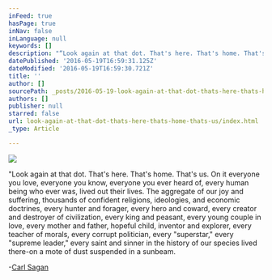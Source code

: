 ```yaml
---
inFeed: true
hasPage: true
inNav: false
inLanguage: null
keywords: []
description: "“Look again at that dot. That's here. That's home. That's us. On it everyone you love, everyone you know, everyone you ever heard of, every human being who ever was, lived out their lives. The aggregate of our joy and suffering, thousands of confident religions, ideologies, and economic doctrines, every hunter and forager, every hero and coward, every creator and destroyer of civilization, every king and peasant, every young couple in love, every mother and father, hopeful child, inventor and explorer, every teacher of morals, every corrupt politician, every \"superstar,\" every \"supreme leader,\" every saint and sinner in the history of our species lived there-on a mote of dust suspended in a sunbeam."
datePublished: '2016-05-19T16:59:31.125Z'
dateModified: '2016-05-19T16:59:30.721Z'
title: ''
author: []
sourcePath: _posts/2016-05-19-look-again-at-that-dot-thats-here-thats-home-thats-us.md
authors: []
publisher: null
starred: false
url: look-again-at-that-dot-thats-here-thats-home-thats-us/index.html
_type: Article

---
```

![](https://the-grid-user-content.s3-us-west-2.amazonaws.com/d94d94bf-bb98-41d1-9a05-1b3c20840218.jpg)

"Look again at that dot. That's here. That's home. That's us. On it everyone you love, everyone you know, everyone you ever heard of, every human being who ever was, lived out their lives. The aggregate of our joy and suffering, thousands of confident religions, ideologies, and economic doctrines, every hunter and forager, every hero and coward, every creator and destroyer of civilization, every king and peasant, every young couple in love, every mother and father, hopeful child, inventor and explorer, every teacher of morals, every corrupt politician, every "superstar," every "supreme leader," every saint and sinner in the history of our species lived there-on a mote of dust suspended in a sunbeam.

-[Carl Sagan][0]

[0]: http://www.goodreads.com/author/show/10538.Carl_Sagan